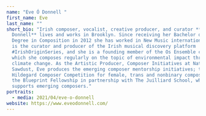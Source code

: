 ```yaml
---
name: "Eve Ó Donnell "
first_name: Eve
last_name: ""
short_bio: "Irish composer, vocalist, creative producer, and curator **Eve Ó
  Donnell** lives and works in Brooklyn. Since receiving her Bachelor of Music
  Degree in Composition in 2012 she has worked in New Music internationally. Eve
  is the curator and producer of the Irish musical discovery platform
  #IrishOriginSeries, and she is a founding member of the Os Ensemble choir, for
  which she composes regularly on the topic of environmental impact through
  climate change. As the Artistic Producer, Composer Initiatives at National
  Sawdust, Eve produces the emerging composer mentorship initiatives; the
  Hildegard Composer Competition for female, trans and nonbinary composers; and
  the Blueprint Fellowship in partnership with The Juilliard School, which
  supports emerging composers."
portraits:
  - media: 2021/04/eve-o-donnell
website: https://www.eveodonnell.com/
---
```


